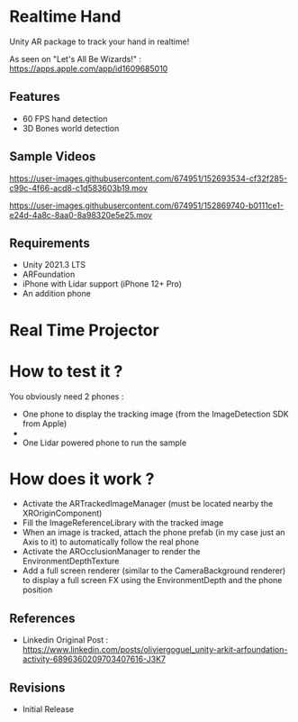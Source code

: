 # Realtime Hand

Unity AR package to track your hand in realtime!

As seen on "Let's All Be Wizards!" : https://apps.apple.com/app/id1609685010

## Features
* 60 FPS hand detection
* 3D Bones world detection

## Sample Videos

https://user-images.githubusercontent.com/674951/152693534-cf32f285-c99c-4f66-acd8-c1d583603b19.mov

https://user-images.githubusercontent.com/674951/152869740-b0111ce1-e24d-4a8c-8aa0-8a98320e5e25.mov 


## Requirements
* Unity 2021.3 LTS 
* ARFoundation
* iPhone with Lidar support (iPhone 12+ Pro)
* An addition phone

# Real Time Projector

# How to test it ?
You obviously need 2 phones :
* One phone to display the tracking image (from the ImageDetection SDK from Apple)
*
* One Lidar powered phone to run the sample


# How does it work ?

* Activate the ARTrackedImageManager (must be located nearby the XROriginComponent)
* Fill the ImageReferenceLibrary with the tracked image
* When an image is tracked, attach the phone prefab (in my case just an Axis to it) to automatically follow the real phone
* Activate the AROcclusionManager to render the EnvironmentDepthTexture
* Add a full screen renderer (similar to the CameraBackground renderer) to display a full screen FX using the EnvironmentDepth and the phone position

## References
* Linkedin Original Post : https://www.linkedin.com/posts/oliviergoguel_unity-arkit-arfoundation-activity-6896360209703407616-J3K7


## Revisions
* Initial Release
